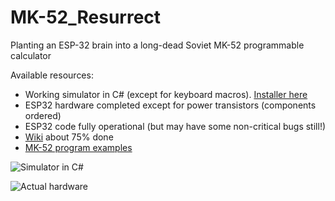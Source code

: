 # MK-52_Resurrect
Planting an ESP-32 brain into a long-dead Soviet MK-52 programmable calculator

Available resources:

* Working simulator in C# (except for keyboard macros). [Installer here](https://github.com/myak555/MK-52_Resurrect/tree/main/Install) 
* ESP32 hardware completed except for power transistors (components ordered)
* ESP32 code fully operational (but may have some non-critical bugs still!)
* [Wiki](https://github.com/myak555/MK-52_Resurrect/wiki) about 75% done
* [MK-52 program examples](https://github.com/myak555/MK-52_Resurrect/tree/main/MK-52_Sample_Programs)

![Simulator in C#](https://github.com/myak555/MK-52_Resurrect/blob/main/Images/Simulator_Running.png)

![Actual hardware](https://github.com/myak555/MK-52_Resurrect/blob/main/Images/Assembled.JPG)
